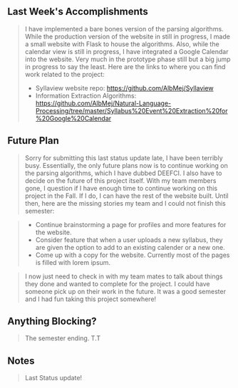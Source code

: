 ## Last Week's Accomplishments

> I have implemented a bare bones version of the parsing algorithms. While the production version of the website in still in progress, I made
> a small website with Flask to house the algorithms. Also, while the calendar view is still in progress, I have integrated a Google 
> Calendar into the website. Very much in the prototype phase still but a big jump in progress to say the least. Here are the links to where 
> you can find work related to the project:
> - Syllaview website repo: https://github.com/AlbMej/Syllaview
> - Information Extraction Algorithms: https://github.com/AlbMej/Natural-Language-Processing/tree/master/Syllabus%20Event%20Extraction%20for%20Google%20Calendar


## Future Plan

> Sorry for submitting this last status update late, I have been terribly busy. Essentially, the only future plans now is to continue working on the parsing algorithms, which I have dubbed DEEFCI. I also have to decide on the future of this project itself. With my team members gone, I question if I have enough time to continue working on this project in the Fall. If I do, I can have the rest of the website built. Until
then, here are the missing stories my team and I could not finish this semester:

> - Continue brainstorming a page for profiles and more features for the website. 
> - Consider feature that when a user uploads a new syllabus, they are given the option to add to an existing calender or a new one. 
> - Come up with a copy for the website. Currently most of the pages is filled with lorem ipsum.

> I now just need to check in with my team mates to talk about things they done and wanted to complete for the project. I could have someone 
> pick up on their work in the future. It was a good semester and I had fun taking this project somewhere!

## Anything Blocking?

> The semester ending. T.T

## Notes

> Last Status update!